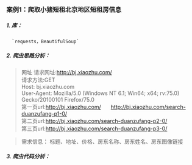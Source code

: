 ### 案例1：爬取小猪短租北京地区短租房信息
##### 1. 库： 
      `requests，BeautifulSoup`

##### 2. 爬虫思路分析：
> 网址
  请求网址:http://bj.xiaozhu.com/ <br>
  请求方法:GET  <br>
  Host: bj.xiaozhu.com  <br>
  User-Agent: Mozilla/5.0 (Windows NT 6.1; Win64; x64; rv:75.0) Gecko/20100101 Firefox/75.0 <br>
  第一页url:http://bj.xiaozhu.com/ &nbsp;&nbsp;&emsp;http://bj.xiaozhu.com/search-duanzufang-p1-0/ <br>
  第二页url:http://bj.xiaozhu.com/search-duanzufang-p2-0/  <br>
  第三页url:http://bj.xiaozhu.com/search-duanzufang-p3-0/  <br>
   
> 需求信息：
标题、地址、价格、房东名称、房东姓名、房东图像链接

##### 3. 爬虫代码分析：
